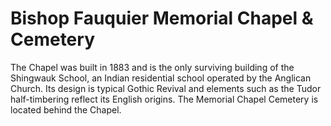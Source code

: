# Bishop Fauquier Memorial Chapel & Cemetery

The Chapel was built in 1883 and is the only surviving building of the Shingwauk School, an Indian residential school operated by the Anglican Church. Its design is typical Gothic Revival and elements such as the Tudor half-timbering reflect its English origins. The Memorial Chapel Cemetery is located behind the Chapel.

